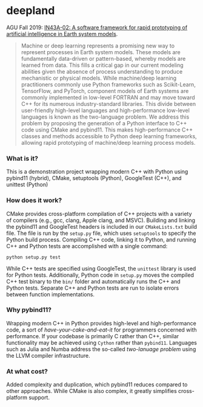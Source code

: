 # deepland

AGU Fall 2019: [IN43A-02: A software framework for rapid prototyping of artificial intelligence in Earth system models](https://agu.confex.com/agu/fm19/meetingapp.cgi/Paper/634946). 

> Machine or deep learning represents a promising new way to represent processes in Earth system models. These models are fundamentally data-driven or pattern-based, whereby models are learned from data. This fills a critical gap in our current modeling abilities given the absence of process understanding to produce mechanistic or physical models. While machine/deep learning practitioners commonly use Python frameworks such as Scikit-Learn, TensorFlow, and PyTorch, component models of Earth systems are commonly implemented in low-level FORTRAN and may move toward C++ for its numerous industry-standard libraries. This divide between user-friendly high-level languages and high-performance low-level languages is known as the two-language problem. We address this problem by proposing the generation of a Python interface to C++ code using CMake and pybind11. This makes high-performance C++ classes and methods accessible to Python deep learning frameworks, allowing rapid prototyping of machine/deep learning process models.

### What is it?

This is a demonstration project wrapping modern C++ with Python using pybind11 (hybrid), CMake, setuptools (Python), GoogleTest (C++), and unittest (Python)

### How does it work?

CMake provides cross-platform compilation of C++ projects with a variety of compilers (e.g., gcc, clang, Apple clang, and MSVC). Building and linking the pybind11 and GoogleTest headers is included in our `CMakeLists.txt` build file. The file is run by the `setup.py` file, which uses `setuptools` to specify the Python build process. Compiling C++ code, linking it to Python, and running C++ and Python tests are accomplished with a single command:

`python setup.py test`

While C++ tests are specified using GoogleTest, the `unittest` library is used for Python tests. Additionally, Python code in `setup.py` moves the compiled C++ test binary to the `bin/` folder and automatically runs the C++ and Python tests. Separate C++ and Python tests are run to isolate errors between function implementations.

### Why pybind11?

Wrapping modern C++ in Python provides high-level and high-performance code, a sort of *have-your-cake-and-eat-it* for programmers concerned with performance. If your codebase is primarily  C rather than C++, similar functionality may be achieved using `Cython` rather than `pybind11`. Languages such as Julia and Numba address the so-called *two-lanuage problem* using the LLVM compiler infrastructure.

### At what cost?

Added complexity and duplication, which pybind11 reduces compared to other approaches. While CMake is also complex, it greatly simplifies cross-platform support.

